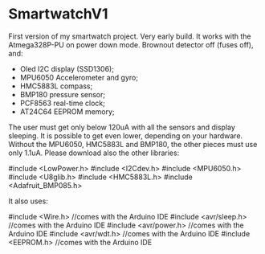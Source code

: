 # SmartwatchV1
First version of my smartwatch project. Very early build.
It works with the Atmega328P-PU on power down mode. Brownout detector off (fuses off), and:
- Oled I2C display (SSD1306);
- MPU6050 Accelerometer and gyro;
- HMC5883L compass;
- BMP180 pressure sensor;
- PCF8563 real-time clock;
- AT24C64 EEPROM memory;

The user must get only below 120uA with all the sensors and display sleeping. It is possible to get even lower, depending on your hardware. Without the MPU6050, HMC5883L and BMP180, the other pieces must use only 1.1uA. Please download also the other libraries:

#include <LowPower.h>
#include <I2Cdev.h> 
#include <MPU6050.h>
#include <U8glib.h> 
#include <HMC5883L.h> 
#include <Adafruit_BMP085.h> 

It also uses:

#include <Wire.h> //comes with the Arduino IDE
#include <avr/sleep.h> //comes with the Arduino IDE
#include <avr/power.h> //comes with the Arduino IDE
#include <avr/wdt.h> //comes with the Arduino IDE
#include <EEPROM.h> //comes with the Arduino IDE
